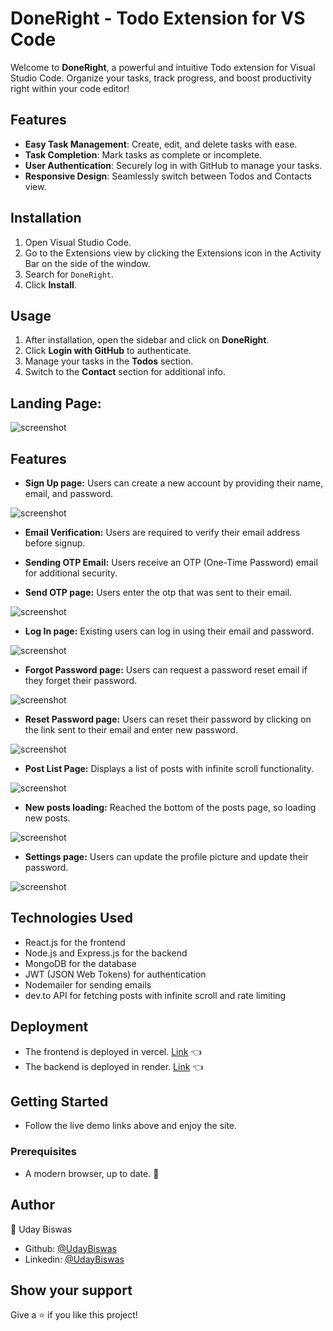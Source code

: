 
# DoneRight - Todo Extension for VS Code

Welcome to **DoneRight**, a powerful and intuitive Todo extension for Visual Studio Code. Organize your tasks, track progress, and boost productivity right within your code editor!

## Features

- **Easy Task Management**: Create, edit, and delete tasks with ease.
- **Task Completion**: Mark tasks as complete or incomplete.
- **User Authentication**: Securely log in with GitHub to manage your tasks.
- **Responsive Design**: Seamlessly switch between Todos and Contacts view.

## Installation

1. Open Visual Studio Code.
2. Go to the Extensions view by clicking the Extensions icon in the Activity Bar on the side of the window.
3. Search for `DoneRight`.
4. Click **Install**.

## Usage

1. After installation, open the sidebar and click on **DoneRight**.
2. Click **Login with GitHub** to authenticate.
3. Manage your tasks in the **Todos** section.
4. Switch to the **Contact** section for additional info.

## Landing Page:
![screenshot](./assets/landing_page_social_bee.png)

## Features
- **Sign Up page:** Users can create a new account by providing their name, email, and password.

![screenshot](./assets/signup_page_socialbee.png)


- **Email Verification:** Users are required to verify their email address before signup.

- **Sending OTP Email:** Users receive an OTP (One-Time Password) email for additional security.

- **Send OTP page:** Users enter the otp that was sent to their email. 

![screenshot](./assets/verify_mail_socialbee.png)


- **Log In page:** Existing users can log in using their email and password.

![screenshot](./assets/login_socilabee.png)


- **Forgot Password page:** Users can request a password reset email if they forget their password.

![screenshot](./assets/forgotpassword_socialbee.png)


- **Reset Password page:** Users can reset their password by clicking on the link sent to their email and enter new password.

![screenshot](./assets/resetpassword_socialbee.png)


- **Post List Page:** Displays a list of posts with infinite scroll functionality.

![screenshot](./assets/post_page_socialbee.png)


- **New posts loading:** Reached the bottom of the posts page, so loading new posts.

![screenshot](./assets/postpage_scrollbottom.png)


- **Settings page:** Users can update the profile picture and update their password.

![screenshot](./assets/settingpage_socialbe.png)


## Technologies Used
- React.js for the frontend
- Node.js and Express.js for the backend
- MongoDB for the database
- JWT (JSON Web Tokens) for authentication
- Nodemailer for sending emails
- dev.to API for fetching posts with infinite scroll and rate limiting

## Deployment

- The frontend is deployed in vercel. [Link](https://social-bee-eight.vercel.app/) :point_left:
- The backend is deployed in render. [Link](https://social-bee-lsy7.onrender.com) :point_left:

## Getting Started
- Follow the live demo links above and enjoy the site.

### Prerequisites

- A modern browser, up to date.  :muscle:

## Author

👤 Uday Biswas
- Github: [@UdayBiswas](https://github.com/uday-biswas) 
- Linkedin: [@UdayBiswas](https://www.linkedin.com/in/udaybiswas944/)  

## Show your support

Give a ⭐️ if you like this project!